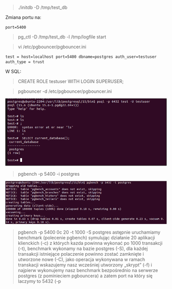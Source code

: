 > ./initdb -D /tmp/test_db

Zmiana portu na:
```
port=5400
```

> pg_ctl -D /tmp/test_db -l /tmp/logfile start

> vi /etc/pgbouncer/pgbouncer.ini
```
test = host=localhost port=5400 dbname=postgres auth_user=testuser
auth_type = trust
```

W SQL:
> CREATE ROLE testuser WITH LOGIN SUPERUSER;


> pgbouncer -d /etc/pgbouncer/pgbouncer.ini

![alt](bw1.png)


> pgbench -p 5400 -i postgres

![alt text](image.png)

> pgbench -p 5400 0c 20 -t 1000 -S postgres
astępnie uruchamiamy benchmark (polecenie pgbench) symulując działanie
20 aplikacji klienckich (-c) z których kazda powinna wykonać po 1000
transakcji (-t), benchmark wykonamy na bazie postgres (-S), dla każdej
transakcji istniejące polaczenie powinno zostać zamknięte i utworzone nowe
(-C), jako operacja wykonywana w ramach transkacji wskazujemy nasz
wcześniej utworzony „skrypt” (-f) i najpierw wykonujemy nasz benchmark
bezpośrednio na serwerze postgres (z pominieciem pgbouncera) a zatem
port na który się laczymy to 5432 (-p

